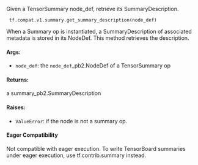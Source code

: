 
Given a TensorSummary node_def, retrieve its SummaryDescription.

```
 tf.compat.v1.summary.get_summary_description(node_def)
```

When a Summary op is instantiated, a SummaryDescription of associated metadata is stored in its NodeDef. This method retrieves the description.
#### Args:
- `node_def`: the `node_def`_pb2.NodeDef of a TensorSummary op
#### Returns:

a summary_pb2.SummaryDescription
#### Raises:
- `ValueError`: if the node is not a summary op.
#### Eager Compatibility

Not compatible with eager execution. To write TensorBoard summaries under eager execution, use tf.contrib.summary instead.

